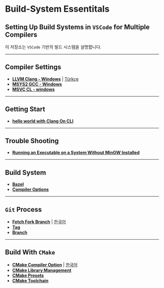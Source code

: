 # Build-System Essentitals

## Setting Up Build Systems in `VSCode` for Multiple Compilers

이 저장소는 `VSCode` 기반의 빌드 시스템을 설명합니다.

---

## Compiler Settings

- **[LLVM Clang - Windows](sub/llvm-clang-vscode.md)** | [Türkçe](sub/llvm-clang-vscode-tr.md)
- **[MSYS2 GCC - Windows](sub/mingw-ucrt-vscode.md)**
- **[MSVC CL - windows](sub/win-msvc.md)**

--- 
## Getting Start
- **[hello world with Clang On CLI]()**
---
## Trouble Shooting
- **[Running an Executable on a System Without MinGW Installed](sub/problems/system-without-mingw.md)**
---

## Build System

- **[Bazel]()**
- **[Compiler Options](sub/compilers_options.md)**

---

## `Git` Process

- **[Fetch Fork Branch](sub/git/git_fetch_fork_branch.md)** | [한국어](sub/git/git_fetch_fork_branch-kor.md)
- **[Tag](sub/git/git_tag.md)**
- **[Branch](sub/git/git_branch.md)**

---

## Build With `CMake`

- **[CMake Compiler Option](sub/cmake/cmake_compile_option.md)** | [한국어](sub/cmake/cmake_compile_option_kor.md)
- **[CMake Library Management](sub/cmake/library/cmake_library.md)**
- **[CMake Presets](sub/cmake/cmake.presets.md)**
- **[CMake Toolchain](sub/cmake/toolchain/cmake_toolchain.md)**
